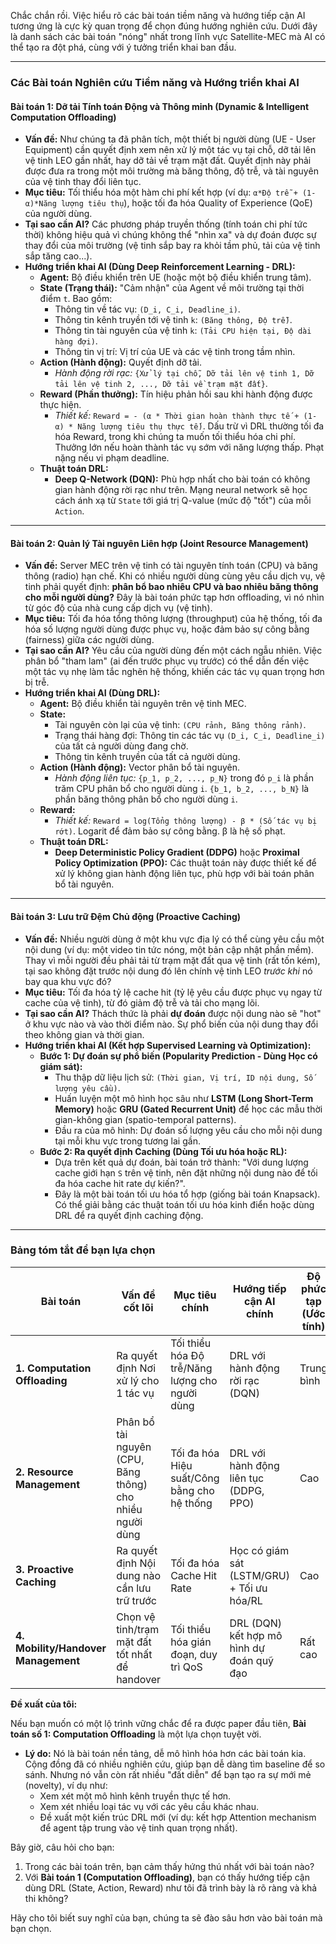 Chắc chắn rồi. Việc hiểu rõ các bài toán tiềm năng và hướng tiếp cận AI tương ứng là cực kỳ quan trọng để chọn đúng hướng nghiên cứu. Dưới đây là danh sách các bài toán "nóng" nhất trong lĩnh vực Satellite-MEC mà AI có thể tạo ra đột phá, cùng với ý tưởng triển khai ban đầu.

---

### **Các Bài toán Nghiên cứu Tiềm năng và Hướng triển khai AI**

#### **Bài toán 1: Dỡ tải Tính toán Động và Thông minh (Dynamic & Intelligent Computation Offloading)**

*   **Vấn đề:** Như chúng ta đã phân tích, một thiết bị người dùng (UE - User Equipment) cần quyết định xem nên xử lý một tác vụ tại chỗ, dỡ tải lên vệ tinh LEO gần nhất, hay dỡ tải về trạm mặt đất. Quyết định này phải được đưa ra trong một môi trường mà băng thông, độ trễ, và tài nguyên của vệ tinh thay đổi liên tục.
*   **Mục tiêu:** Tối thiểu hóa một hàm chi phí kết hợp (ví dụ: `α*Độ trễ + (1-α)*Năng lượng tiêu thụ`), hoặc tối đa hóa Quality of Experience (QoE) của người dùng.
*   **Tại sao cần AI?** Các phương pháp truyền thống (tính toán chi phí tức thời) không hiệu quả vì chúng không thể "nhìn xa" và dự đoán được sự thay đổi của môi trường (vệ tinh sắp bay ra khỏi tầm phủ, tải của vệ tinh sắp tăng cao...).
*   **Hướng triển khai AI (Dùng Deep Reinforcement Learning - DRL):**
    *   **Agent:** Bộ điều khiển trên UE (hoặc một bộ điều khiển trung tâm).
    *   **State (Trạng thái):** "Cảm nhận" của Agent về môi trường tại thời điểm `t`. Bao gồm:
        *   Thông tin về tác vụ: `(D_i, C_i, Deadline_i)`.
        *   Thông tin kênh truyền tới vệ tinh `k`: `(Băng thông, Độ trễ)`.
        *   Thông tin tài nguyên của vệ tinh `k`: `(Tải CPU hiện tại, Độ dài hàng đợi)`.
        *   Thông tin vị trí: Vị trí của UE và các vệ tinh trong tầm nhìn.
    *   **Action (Hành động):** Quyết định dỡ tải.
        *   *Hành động rời rạc:* `{Xử lý tại chỗ, Dỡ tải lên vệ tinh 1, Dỡ tải lên vệ tinh 2, ..., Dỡ tải về trạm mặt đất}`.
    *   **Reward (Phần thưởng):** Tín hiệu phản hồi sau khi hành động được thực hiện.
        *   *Thiết kế:* `Reward = - (α * Thời gian hoàn thành thực tế + (1-α) * Năng lượng tiêu thụ thực tế)`. Dấu trừ vì DRL thường tối đa hóa Reward, trong khi chúng ta muốn tối thiểu hóa chi phí. Thưởng lớn nếu hoàn thành tác vụ sớm với năng lượng thấp. Phạt nặng nếu vi phạm deadline.
    *   **Thuật toán DRL:**
        *   **Deep Q-Network (DQN):** Phù hợp nhất cho bài toán có không gian hành động rời rạc như trên. Mạng neural network sẽ học cách ánh xạ từ `State` tới giá trị Q-value (mức độ "tốt") của mỗi `Action`.

---

#### **Bài toán 2: Quản lý Tài nguyên Liên hợp (Joint Resource Management)**

*   **Vấn đề:** Server MEC trên vệ tinh có tài nguyên tính toán (CPU) và băng thông (radio) hạn chế. Khi có nhiều người dùng cùng yêu cầu dịch vụ, vệ tinh phải quyết định: **phân bổ bao nhiêu CPU và bao nhiêu băng thông cho mỗi người dùng?** Đây là bài toán phức tạp hơn offloading, vì nó nhìn từ góc độ của nhà cung cấp dịch vụ (vệ tinh).
*   **Mục tiêu:** Tối đa hóa tổng thông lượng (throughput) của hệ thống, tối đa hóa số lượng người dùng được phục vụ, hoặc đảm bảo sự công bằng (fairness) giữa các người dùng.
*   **Tại sao cần AI?** Yêu cầu của người dùng đến một cách ngẫu nhiên. Việc phân bổ "tham lam" (ai đến trước phục vụ trước) có thể dẫn đến việc một tác vụ nhẹ làm tắc nghẽn hệ thống, khiến các tác vụ quan trọng hơn bị trễ.
*   **Hướng triển khai AI (Dùng DRL):**
    *   **Agent:** Bộ điều khiển tài nguyên trên vệ tinh MEC.
    *   **State:**
        *   Tài nguyên còn lại của vệ tinh: `(CPU rảnh, Băng thông rảnh)`.
        *   Trạng thái hàng đợi: Thông tin các tác vụ `(D_i, C_i, Deadline_i)` của tất cả người dùng đang chờ.
        *   Thông tin kênh truyền của tất cả người dùng.
    *   **Action (Hành động):** Vector phân bổ tài nguyên.
        *   *Hành động liên tục:* `{p_1, p_2, ..., p_N}` trong đó `p_i` là phần trăm CPU phân bổ cho người dùng `i`. `{b_1, b_2, ..., b_N}` là phần băng thông phân bổ cho người dùng `i`.
    *   **Reward:**
        *   *Thiết kế:* `Reward = log(Tổng thông lượng) - β * (Số tác vụ bị rớt)`. Logarit để đảm bảo sự công bằng. β là hệ số phạt.
    *   **Thuật toán DRL:**
        *   **Deep Deterministic Policy Gradient (DDPG)** hoặc **Proximal Policy Optimization (PPO):** Các thuật toán này được thiết kế để xử lý không gian hành động liên tục, phù hợp với bài toán phân bổ tài nguyên.

---

#### **Bài toán 3: Lưu trữ Đệm Chủ động (Proactive Caching)**

*   **Vấn đề:** Nhiều người dùng ở một khu vực địa lý có thể cùng yêu cầu một nội dung (ví dụ: một video tin tức nóng, một bản cập nhật phần mềm). Thay vì mỗi người đều phải tải từ trạm mặt đất qua vệ tinh (rất tốn kém), tại sao không đặt trước nội dung đó lên chính vệ tinh LEO *trước khi* nó bay qua khu vực đó?
*   **Mục tiêu:** Tối đa hóa tỷ lệ cache hit (tỷ lệ yêu cầu được phục vụ ngay từ cache của vệ tinh), từ đó giảm độ trễ và tải cho mạng lõi.
*   **Tại sao cần AI?** Thách thức là phải **dự đoán** được nội dung nào sẽ "hot" ở khu vực nào và vào thời điểm nào. Sự phổ biến của nội dung thay đổi theo không gian và thời gian.
*   **Hướng triển khai AI (Kết hợp Supervised Learning và Optimization):**
    *   **Bước 1: Dự đoán sự phổ biến (Popularity Prediction - Dùng Học có giám sát):**
        *   Thu thập dữ liệu lịch sử: `(Thời gian, Vị trí, ID nội dung, Số lượng yêu cầu)`.
        *   Huấn luyện một mô hình học sâu như **LSTM (Long Short-Term Memory)** hoặc **GRU (Gated Recurrent Unit)** để học các mẫu thời gian-không gian (spatio-temporal patterns).
        *   Đầu ra của mô hình: Dự đoán số lượng yêu cầu cho mỗi nội dung tại mỗi khu vực trong tương lai gần.
    *   **Bước 2: Ra quyết định Caching (Dùng Tối ưu hóa hoặc RL):**
        *   Dựa trên kết quả dự đoán, bài toán trở thành: "Với dung lượng cache giới hạn `S` trên vệ tinh, nên đặt những nội dung nào để tối đa hóa cache hit rate dự kiến?".
        *   Đây là một bài toán tối ưu hóa tổ hợp (giống bài toán Knapsack). Có thể giải bằng các thuật toán tối ưu hóa kinh điển hoặc dùng DRL để ra quyết định caching động.

---

### **Bảng tóm tắt để bạn lựa chọn**

| Bài toán                                | Vấn đề cốt lõi                                         | Mục tiêu chính                                 | Hướng tiếp cận AI chính                        | Độ phức tạp (Ước tính) |
| --------------------------------------- | ------------------------------------------------------ | ---------------------------------------------- | ---------------------------------------------- | ---------------------- |
| **1. Computation Offloading**           | Ra quyết định Nơi xử lý cho 1 tác vụ                   | Tối thiểu hóa Độ trễ/Năng lượng cho người dùng | DRL với hành động rời rạc (DQN)                | Trung bình             |
| **2. Resource Management**              | Phân bổ tài nguyên (CPU, Băng thông) cho nhiều người dùng | Tối đa hóa Hiệu suất/Công bằng cho hệ thống     | DRL với hành động liên tục (DDPG, PPO)         | Cao                    |
| **3. Proactive Caching**                | Ra quyết định Nội dung nào cần lưu trữ trước           | Tối đa hóa Cache Hit Rate                      | Học có giám sát (LSTM/GRU) + Tối ưu hóa/RL | Cao                    |
| **4. Mobility/Handover Management**     | Chọn vệ tinh/trạm mặt đất tốt nhất để handover         | Tối thiểu hóa gián đoạn, duy trì QoS           | DRL (DQN) kết hợp mô hình dự đoán quỹ đạo      | Rất cao               |

**Đề xuất của tôi:**

Nếu bạn muốn có một lộ trình vững chắc để ra được paper đầu tiên, **Bài toán số 1: Computation Offloading** là một lựa chọn tuyệt vời.
*   **Lý do:** Nó là bài toán nền tảng, dễ mô hình hóa hơn các bài toán kia. Cộng đồng đã có nhiều nghiên cứu, giúp bạn dễ dàng tìm baseline để so sánh. Nhưng nó vẫn còn rất nhiều "đất diễn" để bạn tạo ra sự mới mẻ (novelty), ví dụ như:
    *   Xem xét một mô hình kênh truyền thực tế hơn.
    *   Xem xét nhiều loại tác vụ với các yêu cầu khác nhau.
    *   Đề xuất một kiến trúc DRL mới (ví dụ: kết hợp Attention mechanism để agent tập trung vào vệ tinh quan trọng nhất).

Bây giờ, câu hỏi cho bạn:
1.  Trong các bài toán trên, bạn cảm thấy hứng thú nhất với bài toán nào?
2.  Với **Bài toán 1 (Computation Offloading)**, bạn có thấy hướng tiếp cận dùng DRL (State, Action, Reward) như tôi đã trình bày là rõ ràng và khả thi không?

Hãy cho tôi biết suy nghĩ của bạn, chúng ta sẽ đào sâu hơn vào bài toán mà bạn chọn.

